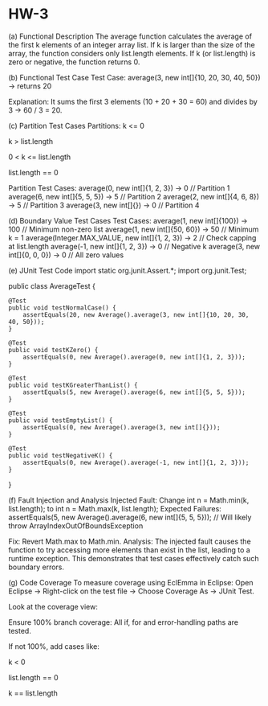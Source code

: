 # HW-3
(a) Functional Description 
The average function calculates the average of the first k elements of an integer array list. If k is larger than the size of the array, the function considers only list.length elements. If k (or list.length) is zero or negative, the function returns 0.

(b) Functional Test Case
Test Case:
average(3, new int[]{10, 20, 30, 40, 50}) → returns 20

Explanation: It sums the first 3 elements (10 + 20 + 30 = 60) and divides by 3 → 60 / 3 = 20.

(c) Partition Test Cases
Partitions:
k <= 0


k > list.length


0 < k <= list.length


list.length == 0


Partition Test Cases:
average(0, new int[]{1, 2, 3}) → 0   // Partition 1
average(6, new int[]{5, 5, 5}) → 5   // Partition 2
average(2, new int[]{4, 6, 8}) → 5   // Partition 3
average(3, new int[]{}) → 0         // Partition 4




(d) Boundary Value Test Cases 
Test Cases:
average(1, new int[]{100}) → 100        // Minimum non-zero list
average(1, new int[]{50, 60}) → 50      // Minimum k = 1
average(Integer.MAX_VALUE, new int[]{1, 2, 3}) → 2 // Check capping at list.length
average(-1, new int[]{1, 2, 3}) → 0     // Negative k
average(3, new int[]{0, 0, 0}) → 0      // All zero values

(e) JUnit Test Code 
import static org.junit.Assert.*;
import org.junit.Test;

public class AverageTest {

    @Test
    public void testNormalCase() {
        assertEquals(20, new Average().average(3, new int[]{10, 20, 30, 40, 50}));
    }

    @Test
    public void testKZero() {
        assertEquals(0, new Average().average(0, new int[]{1, 2, 3}));
    }

    @Test
    public void testKGreaterThanList() {
        assertEquals(5, new Average().average(6, new int[]{5, 5, 5}));
    }

    @Test
    public void testEmptyList() {
        assertEquals(0, new Average().average(3, new int[]{}));
    }

    @Test
    public void testNegativeK() {
        assertEquals(0, new Average().average(-1, new int[]{1, 2, 3}));
    }
}


(f) Fault Injection and Analysis
Injected Fault: Change int n = Math.min(k, list.length); to int n = Math.max(k, list.length);
Expected Failures:
assertEquals(5, new Average().average(6, new int[]{5, 5, 5})); // Will likely throw ArrayIndexOutOfBoundsException

Fix: Revert Math.max to Math.min.
Analysis: The injected fault causes the function to try accessing more elements than exist in the list, leading to a runtime exception. This demonstrates that test cases effectively catch such boundary errors.

(g) Code Coverage 
To measure coverage using EclEmma in Eclipse:
Open Eclipse → Right-click on the test file → Choose Coverage As → JUnit Test.


Look at the coverage view:


Ensure 100% branch coverage: All if, for and error-handling paths are tested.


If not 100%, add cases like:


k < 0


list.length == 0


k == list.length



